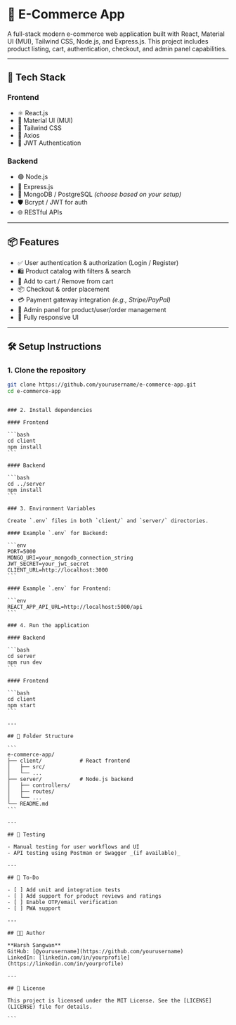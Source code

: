 # 🛒 E-Commerce App

A full-stack modern e-commerce web application built with React, Material UI (MUI), Tailwind CSS, Node.js, and Express.js. This project includes product listing, cart, authentication, checkout, and admin panel capabilities.

---

## 🚀 Tech Stack

### Frontend

- ⚛️ React.js
- 🎨 Material UI (MUI)
- 💨 Tailwind CSS
- 🔄 Axios
- 🔐 JWT Authentication

### Backend

- 🟢 Node.js
- 🚂 Express.js
- 💾 MongoDB / PostgreSQL _(choose based on your setup)_
- 🛡️ Bcrypt / JWT for auth
- 🌐 RESTful APIs

---

## 📦 Features

- ✅ User authentication & authorization (Login / Register)
- 🛍️ Product catalog with filters & search
- 🛒 Add to cart / Remove from cart
- 📦 Checkout & order placement
- 💳 Payment gateway integration _(e.g., Stripe/PayPal)_
- 🔧 Admin panel for product/user/order management
- 📱 Fully responsive UI

---

## 🛠️ Setup Instructions

### 1. Clone the repository

```bash
git clone https://github.com/yourusername/e-commerce-app.git
cd e-commerce-app
```

````

### 2. Install dependencies

#### Frontend

```bash
cd client
npm install
```

#### Backend

```bash
cd ../server
npm install
```

### 3. Environment Variables

Create `.env` files in both `client/` and `server/` directories.

#### Example `.env` for Backend:

```env
PORT=5000
MONGO_URI=your_mongodb_connection_string
JWT_SECRET=your_jwt_secret
CLIENT_URL=http://localhost:3000
```

#### Example `.env` for Frontend:

```env
REACT_APP_API_URL=http://localhost:5000/api
```

### 4. Run the application

#### Backend

```bash
cd server
npm run dev
```

#### Frontend

```bash
cd client
npm start
```

---

## 📁 Folder Structure

```
e-commerce-app/
├── client/            # React frontend
│   ├── src/
│   └── ...
├── server/            # Node.js backend
│   ├── controllers/
│   ├── routes/
│   └── ...
└── README.md
```

---

## 🧪 Testing

- Manual testing for user workflows and UI
- API testing using Postman or Swagger _(if available)_

---

## 🧱 To-Do

- [ ] Add unit and integration tests
- [ ] Add support for product reviews and ratings
- [ ] Enable OTP/email verification
- [ ] PWA support

---

## 🧑‍💻 Author

**Harsh Sangwan**
GitHub: [@yourusername](https://github.com/yourusername)
LinkedIn: [linkedin.com/in/yourprofile](https://linkedin.com/in/yourprofile)

---

## 📄 License

This project is licensed under the MIT License. See the [LICENSE](LICENSE) file for details.

```
````
